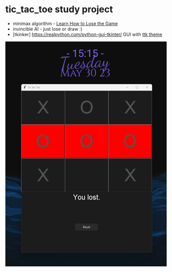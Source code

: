 # tic_tac_toe study project
 
- minimax algorithm - [Learn How to Lose the Game](https://levelup.gitconnected.com/mastering-tic-tac-toe-with-minimax-algorithm-3394d65fa88f)
- invincible AI - just lose or draw :)
- [tkinker] https://realpython.com/python-gui-tkinter/ GUI with [ttk theme](https://github.com/rdbende/Sun-Valley-ttk-theme/tree/main)

![scrn](/screenshot.png)
